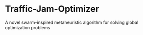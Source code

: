 # Traffic-Jam-Optimizer
A novel swarm-inspired metaheuristic algorithm for solving global optimization problems
